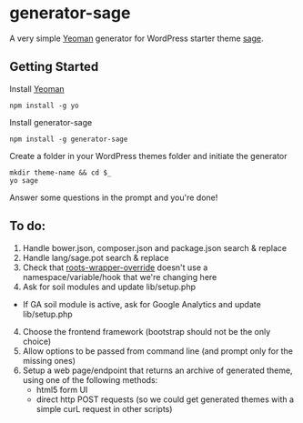 # generator-sage

A very simple [Yeoman](http://yeoman.io) generator for WordPress starter theme [sage](https://roots.io/sage).


## Getting Started

Install [Yeoman](http://yeoman.io)

```
npm install -g yo
```

Install generator-sage

```
npm install -g generator-sage
```

Create a folder in your WordPress themes folder and initiate the generator

```
mkdir theme-name && cd $_
yo sage
```

Answer some questions in the prompt and you're done!


## To do:

1. Handle bower.json, composer.json and package.json search & replace
2. Handle lang/sage.pot search & replace
2. Check that [roots-wrapper-override](https://roots.io/plugins/roots-wrapper-override/) doesn't use a namespace/variable/hook that we're  changing here
3. Ask for soil modules and update lib/setup.php
  - If GA soil module is active, ask for Google Analytics and update lib/setup.php
4. Choose the frontend framework (bootstrap should not be the only choice)
5. Allow options to be passed from command line (and prompt only for the missing ones)
6. Setup a web page/endpoint that returns an archive of generated theme, using one of the following methods:
   - html5 form UI
   - direct http POST requests (so we could get generated themes with a simple curL request in other scripts)
 